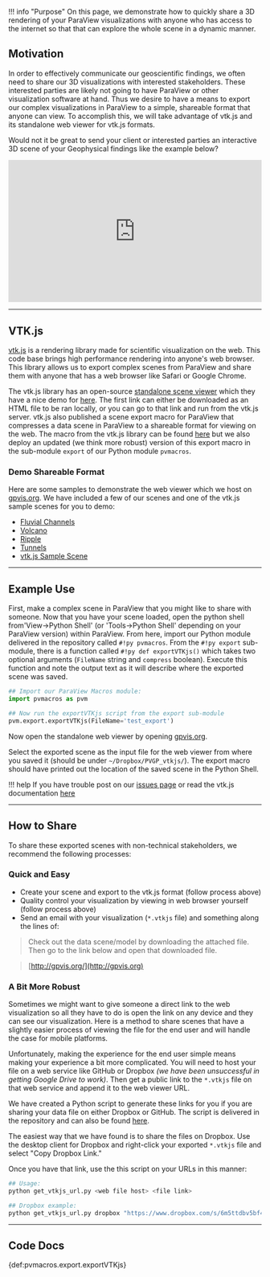 !!! info "Purpose"
    On this page, we demonstrate how to quickly share a 3D rendering of your ParaView visualizations with anyone who has access to the internet so that that can explore the whole scene in a dynamic manner.

## Motivation
In order to effectively communicate our geoscientific findings, we often need to share our 3D visualizations with interested stakeholders. These interested parties are likely not going to have ParaView or other visualization software at hand. Thus we desire to have a means to export our complex visualizations in ParaView to a simple, shareable format that anyone can view. To accomplish this, we will take advantage of vtk.js and its standalone web viewer for vtk.js formats.

Would not it be great to send your client or interested parties an interactive 3D scene of your Geophysical findings like the example below?

<div style="position: relative; padding-bottom: 56.25%; height: 0; overflow: hidden; max-width: 100%; height: auto;">
        <iframe src="http://tunnels.gpvis.org/" frameborder="0" allowfullscreen style="position: absolute; top: 0; left: 0; width: 100%; height: 100%;"></iframe>
</div>


-------


## VTK.js
[vtk.js](https://kitware.github.io/vtk-js/) is a rendering library made for scientific visualization on the web. This code base brings high performance rendering into anyone's web browser. This library allows us to export complex scenes from ParaView and share them with anyone that has a web browser like Safari or Google Chrome.

The vtk.js library has an open-source [standalone scene viewer](https://kitware.github.io/vtk-js/examples/StandaloneSceneLoader/StandaloneSceneLoader.html) which they have a nice demo for [here](https://kitware.github.io/vtk-js/examples/StandaloneSceneLoader.html). The first link can either be downloaded as an HTML file to be ran locally, or you can go to that link and run from the vtk.js server. vtk.js also published a scene export macro for ParaView that compresses a data scene in ParaView to a shareable format for viewing on the web. The macro from the vtk.js library can be found [here](https://raw.githubusercontent.com/Kitware/vtk-js/master/Utilities/ParaView/export-scene-macro.py) but we also deploy an updated (we think more robust) version of this export macro in the sub-module `export` of our Python module `pvmacros`.

### Demo Shareable Format
Here are some samples to demonstrate the web viewer which we host on [gpvis.org](http://gpvis.org). We have included a few of our scenes and one of the vtk.js sample scenes for you to demo:

- [Fluvial Channels](http://gpvis.org/?fileURL=https://dl.dropbox.com/s/qnahdwedjwndo7t/fluvsim_channels.vtkjs?dl=0)
- [Volcano](http://volcano.gpvis.org)
- [Ripple](http://ripple.gpvis.org)
- [Tunnels](http://tunnels.gpvis.org)
- [vtk.js Sample Scene](http://gpvis.org/?fileURL=https://data.kitware.com/api/v1/file/587003c38d777f05f44a5c93/download)


-------


## Example Use
First, make a complex scene in ParaView that you might like to share with someone. <!--For a simple example, download [this] folder and load the state file *(be sure to use relative file paths)*.--> Now that you have your scene loaded, open the python shell from'View->Python Shell' (or 'Tools->Python Shell' depending on your ParaView version) within ParaView. From here, import our Python module delivered in the repository called `#!py pvmacros`. From the `#!py export` sub-module, there is a function called `#!py def exportVTKjs()` which takes two optional arguments (`FileName` string and `compress` boolean). Execute this function and note the output text as it will describe where the exported scene was saved.

```py
## Import our ParaView Macros module:
import pvmacros as pvm

## Now run the exportVTKjs script from the export sub-module
pvm.export.exportVTKjs(FileName='test_export')
```

Now open the standalone web viewer by opening [gpvis.org](http://gpvis.org).

Select the exported scene as the input file for the web viewer from where you saved it (should be under `~/Dropbox/PVGP_vtkjs/`). The export macro should have printed out the location of the saved scene in the Python Shell.

!!! help
    If you have trouble post on our [issues page](https://github.com/banesullivan/ParaViewGeophysics/issues) or read the vtk.js documentation [here](https://kitware.github.io/vtk-js/examples/StandaloneSceneLoader.html)

-------


## How to Share
To share these exported scenes with non-technical stakeholders, we recommend the following processes:

### Quick and Easy

- Create your scene and export to the vtk.js format (follow process above)
- Quality control your visualization by viewing in web browser yourself (follow process above)
- Send an email with your visualization (`*.vtkjs` file) and something along the lines of:


> Check out the data scene/model by downloading the attached file. Then go to the link below and open that downloaded file.

> [http://gpvis.org/](http://gpvis.org)


### A Bit More Robust
Sometimes we might want to give someone a direct link to the web visualization so all they have to do is open the link on any device and they can see our visualization. Here is a method to share scenes that have a slightly easier process of viewing the file for the end user and will handle the case for mobile platforms.

Unfortunately, making the experience for the end user simple means making your experience a bit more complicated. You will need to host your file on a web service like GitHub or Dropbox *(we have been unsuccessful in getting Google Drive to work)*. Then get a public link to the `*.vtkjs` file on that web service and append it to the web viewer URL.

We have created a Python script to generate these links for you if you are sharing your data file on either Dropbox or GitHub. The script is delivered in the repository and can also be found [here](https://github.com/banesullivan/ParaViewGeophysics/blob/master/get_vtkjs_url.py).

The easiest way that we have found is to share the files on Dropbox. Use the desktop client for Dropbox and right-click your exported `*.vtkjs` file and select "Copy Dropbox Link."

Once you have that link, use the this script on your URLs in this manner:

```bash
## Usage:
python get_vtkjs_url.py <web file host> <file link>

## Dropbox example:
python get_vtkjs_url.py dropbox "https://www.dropbox.com/s/6m5ttdbv5bf4ngj/ripple.vtkjs?dl=0"

```


<!-- Hidden
#### Process to Generate Links on Your Own

- Copy the url to the web browser which we have cloned and host on on of our repos: `http://gpvis.org/`
- Now appended `?fileURL=`
- Then append that with the shareable link to your visualization file from your web file service:
    - For Dropbox, we will follow this method to get direct download file links
    - Shared links for Dropbox files will have this format:

    ```txt
    https://www.dropbox.com/s/6m5ttdbv5bf4ngj/ripple.vtkjs?dl=0
    ```

    - Change the 'www' to 'dl' in the link such that it looks like:

    ```txt
    https://dl.dropbox.com/s/6m5ttdbv5bf4ngj/ripple.vtkjs?dl=0
    ```

    - Now append the link for the web viewer hosted on our GitHub repo with the direct download link in the following manner:

    ```txt
    http://gpvis.org/?fileURL=https://dl.dropbox.com/s/6m5ttdbv5bf4ngj/ripple.vtkjs?dl=0
    ```


- This link can then be shared with anyone (on a computer, phone, or tablet)
- Be sure to check the link yourself before sending to make sure everything worked
-->

------

## Code Docs

{def:pvmacros.export.exportVTKjs}
